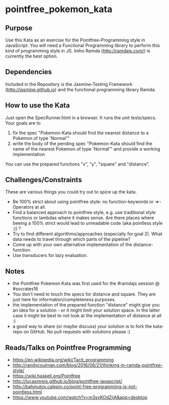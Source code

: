 # pointfree_pokemon_kata


Purpose
-------
Use this Kata as an exercise for the Pointfree-Programming style in JavaScript. You will need a Functional Programming library to perform this kind of programming style in JS. Imho Ramda (http://ramdajs.com/) is currently the best option.

Dependencies
------------
Included in the Repository is the Jasmine-Testing Framework (http://jasmine.github.io) and the functional programming library Ramda.

How to use the Kata
-------------------
Just open the SpecRunner.html in a browser. It runs the unit tests/specs. Your goals are to

 1. fix the spec "Pokemon-Kata should find the nearest distance to a Pokemon of type 'Normal'"
 2. write the body of the pending spec "Pokemon-Kata should find the name of the nearest Pokemon of type 'Normal'" and provide a working implementation

You can use the prepared functions "x", "y", "square" and "distance".

Challenges/Constraints
----------------------
These are various things you could try out to spice up the kata.

* Be 100% strict about using pointfree style: no function-keywords or =>-Operators at all.
* Find a balanced approach to pointfree style, e.g. use traditional style functions or lambdas where it makes sense. Are there places where beeing a 100% strict would lead to unreadable code (aka pointless style :)) ?
* Try to find different algorithms/approaches (especially for goal 2). What data needs to travel through which parts of the pipeline?
* Come up with your own alternative implementation of the distance-function.
* Use transducers for lazy evaluation.

Notes
-----
* the Pointfree Pokemon Kata was first used for the #ramdajs session @ #socrates16
* You don't need to touch the specs for distance and square. They are just here for information/completeness purposes.
* the implementation of the prepared function "distance" might give you an idea for a solution - or it might limit your solution space. In the latter case it might be best to not look at the implementation of distance at all :)
* a good way to share (or maybe discuss) your solution is to fork the kata-repo on GitHub. No pull requests with solutions please :)

Reads/Talks on Pointfree Programming
------------------------------------
* https://en.wikipedia.org/wiki/Tacit_programming
* http://randycoulman.com/blog/2016/06/21/thinking-in-ramda-pointfree-style/
* https://wiki.haskell.org/Pointfree
* http://lucasmreis.github.io/blog/pointfree-javascript/
* http://bahmutov.calepin.co/point-free-programming-is-not-pointless.html
* https://www.youtube.com/watch?v=m3svKOdZijA&app=desktop
